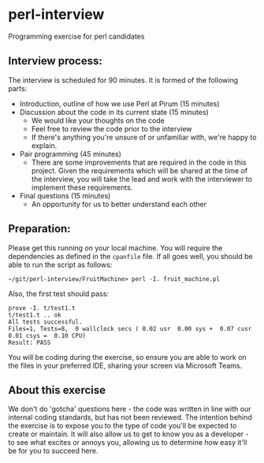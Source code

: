# perl-interview
Programming exercise for perl candidates

## Interview process:
The interview is scheduled for 90 minutes. It is formed of the following parts:
- Introduction, outline of how we use Perl at Pirum (15 minutes)
- Discussion about the code in its current state (15 minutes)
  - We would like your thoughts on the code
  - Feel free to review the code prior to the interview
  - If there's anything you're unsure of or unfamiliar with, we're happy to 
    explain.
- Pair programming (45 minutes)
  - There are some improvements that are required in the code in this project.
    Given the requirements which will be shared at the time of the interview,
    you will take the lead and work with the interviewer to implement these
    requirements.
- Final questions (15 minutes)
  - An opportunity for us to better understand each other

## Preparation:
Please get this running on your local machine. You will require the dependencies
as defined in the `cpanfile` file. If all goes well, you should be able to run the
script as follows:

`~/git/perl-interview/FruitMachine> perl -I. fruit_machine.pl`

Also, the first test should pass:
```
prove -I. t/test1.t
t/test1.t .. ok   
All tests successful.
Files=1, Tests=8,  0 wallclock secs ( 0.02 usr  0.00 sys +  0.07 cusr  0.01 csys =  0.10 CPU)
Result: PASS
```

You will be coding during the exercise, so ensure you are able to work on the
files in your preferred IDE, sharing your screen via Microsoft Teams.

## About this exercise
We don't do 'gotcha' questions here - the code was written in line with our
internal coding standards, but has not been reviewed. The intention behind the
exercise is to expose you to the type of code you'll be expected to create or
maintain. It will also allow us to get to know you as a developer - to see what
excites or annoys you, allowing us to determine how easy it'll be for you to
succeed here.